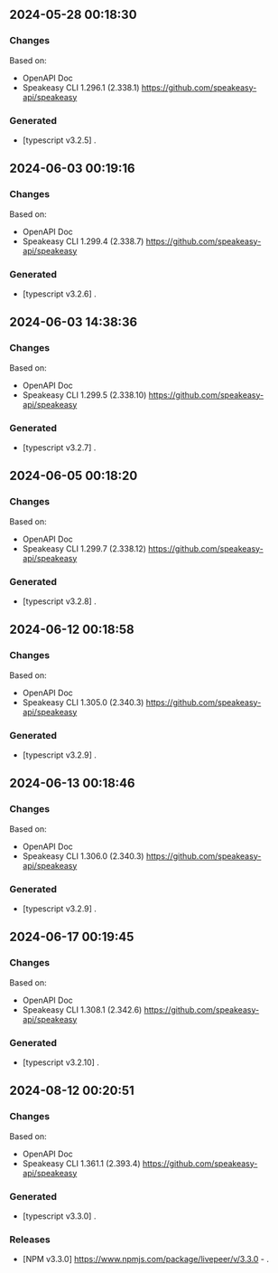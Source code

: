 

## 2024-05-28 00:18:30
### Changes
Based on:
- OpenAPI Doc  
- Speakeasy CLI 1.296.1 (2.338.1) https://github.com/speakeasy-api/speakeasy
### Generated
- [typescript v3.2.5] .

## 2024-06-03 00:19:16
### Changes
Based on:
- OpenAPI Doc  
- Speakeasy CLI 1.299.4 (2.338.7) https://github.com/speakeasy-api/speakeasy
### Generated
- [typescript v3.2.6] .

## 2024-06-03 14:38:36
### Changes
Based on:
- OpenAPI Doc  
- Speakeasy CLI 1.299.5 (2.338.10) https://github.com/speakeasy-api/speakeasy
### Generated
- [typescript v3.2.7] .

## 2024-06-05 00:18:20
### Changes
Based on:
- OpenAPI Doc  
- Speakeasy CLI 1.299.7 (2.338.12) https://github.com/speakeasy-api/speakeasy
### Generated
- [typescript v3.2.8] .

## 2024-06-12 00:18:58
### Changes
Based on:
- OpenAPI Doc  
- Speakeasy CLI 1.305.0 (2.340.3) https://github.com/speakeasy-api/speakeasy
### Generated
- [typescript v3.2.9] .

## 2024-06-13 00:18:46
### Changes
Based on:
- OpenAPI Doc  
- Speakeasy CLI 1.306.0 (2.340.3) https://github.com/speakeasy-api/speakeasy
### Generated
- [typescript v3.2.9] .

## 2024-06-17 00:19:45
### Changes
Based on:
- OpenAPI Doc  
- Speakeasy CLI 1.308.1 (2.342.6) https://github.com/speakeasy-api/speakeasy
### Generated
- [typescript v3.2.10] .

## 2024-08-12 00:20:51
### Changes
Based on:
- OpenAPI Doc  
- Speakeasy CLI 1.361.1 (2.393.4) https://github.com/speakeasy-api/speakeasy
### Generated
- [typescript v3.3.0] .
### Releases
- [NPM v3.3.0] https://www.npmjs.com/package/livepeer/v/3.3.0 - .